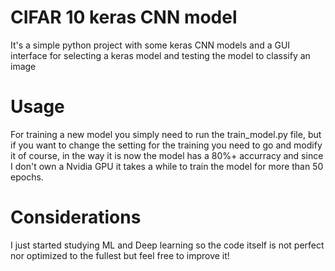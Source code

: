# CIFAR 10 keras CNN model
 It's a simple python project with some keras CNN models and a GUI interface for selecting a keras model and testing the model to classify an image

# Usage
 For training a new model you simply need to run the train_model.py file, but if you want to change the setting for the training you need to go and modify it of course, in the way it is now the model has a 80%+ accurracy and since I don't own a Nvidia GPU it takes a while to train the model for more than 50 epochs.

# Considerations
 I just started studying ML and Deep learning so the code itself is not perfect nor optimized to the fullest but feel free to improve it!

